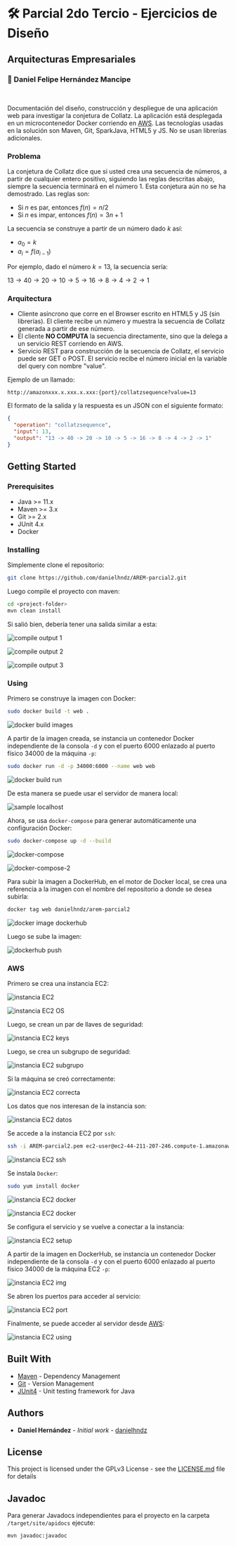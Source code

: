 # :hammer_and_wrench: Parcial 2do Tercio - Ejercicios de Diseño

## Arquitecturas Empresariales

### :pushpin: Daniel Felipe Hernández Mancipe

<br/>

Documentación del diseño, construcción y despliegue de una aplicación web para investigar la conjetura de Collatz. La aplicación está desplegada en un microcontenedor Docker corriendo en [AWS](http://ec2-44-211-207-246.compute-1.amazonaws.com:34000/). Las tecnologías usadas en la solución son Maven, Git, SparkJava, HTML5 y JS. No se usan librerías adicionales.

### Problema

La conjetura de Collatz dice que si usted crea una secuencia de números, a partir de cualquier entero positivo, siguiendo las reglas descritas abajo, siempre la secuencia terminará en el número 1. Esta conjetura aún no se ha demostrado. Las reglas son:

- Si $n$ es par, entonces $f(n)=n/2$
- Si $n$ es impar, entonces $f(n)=3n+1$

La secuencia se construye a partir de un número dado $k$ así:

- $a_0=k$
- $a_i=f(a_{i-1})$

Por ejemplo, dado el número $k=13$, la secuencia sería:

$13\rightarrow 40\rightarrow 20\rightarrow 10\rightarrow 5\rightarrow 16\rightarrow 8\rightarrow 4\rightarrow 2\rightarrow 1$

### Arquitectura

- Cliente asíncrono que corre en el Browser escrito en HTML5 y JS (sin librerías). El cliente recibe un número y muestra la secuencia de Collatz generada a partir de ese número.
- El cliente **NO COMPUTA** la secuencia directamente, sino que la delega a un servicio REST corriendo en AWS.
- Servicio REST para construcción de la secuencia de Collatz, el servicio puede ser GET o POST. El servicio recibe el número inicial en la variable del query con nombre "value".

Ejemplo de un llamado:

`http://amazonxxx.x.xxx.x.xxx:{port}/collatzsequence?value=13`

El formato de la salida y la respuesta es un JSON con el siguiente formato:

```json
{
  "operation": "collatzsequence",
  "input": 13,
  "output": "13 -> 40 -> 20 -> 10 -> 5 -> 16 -> 8 -> 4 -> 2 -> 1"
}
```

## Getting Started

### Prerequisites

- Java >= 11.x
- Maven >= 3.x
- Git >= 2.x
- JUnit 4.x
- Docker

### Installing

Simplemente clone el repositorio:

```bash
git clone https://github.com/danielhndz/AREM-parcial2.git
```

Luego compile el proyecto con maven:

```bash
cd <project-folder>
mvn clean install
```

Si salió bien, debería tener una salida similar a esta:

![compile output 1](../media/mvn-clean-install1.png?raw=true)

![compile output 2](../media/mvn-clean-install2.png?raw=true)

![compile output 3](../media/mvn-clean-install3.png?raw=true)

### Using

Primero se construye la imagen con Docker:

```bash
sudo docker build -t web .
```

![docker build images](../media/docker-build-images.png?raw=true)

A partir de la imagen creada, se instancia un contenedor Docker independiente de la consola `-d` y con el puerto 6000 enlazado al puerto físico 34000 de la máquina `-p`:

```bash
sudo docker run -d -p 34000:6000 --name web web
```

![docker build run](../media/docker-build-run.png?raw=true)

De esta manera se puede usar el servidor de manera local:

![sample localhost](../media/sample-localhost.png?raw=true)

Ahora, se usa `docker-compose` para generar automáticamente una configuración Docker:

```bash
sudo docker-compose up -d --build
```

![docker-compose](../media/docker-compose.png?raw=true)

![docker-compose-2](../media/docker-compose2.png?raw=true)

Para subir la imagen a DockerHub, en el motor de Docker local, se crea una referencia a la imagen con el nombre del repositorio a donde se desea subirla:

```bash
docker tag web danielhndz/arem-parcial2
```

![docker image dockerhub](../media/docker-image-dockerhub.png?raw=true)

Luego se sube la imagen:

![dockerhub push](../media/dockerhub-push.png?raw=true)

### AWS

Primero se crea una instancia EC2:

![instancia EC2](../media/aws1.png?raw=true)

![instancia EC2 OS](../media/aws2.png?raw=true)

Luego, se crean un par de llaves de seguridad:

![instancia EC2 keys](../media/aws3.png?raw=true)

Luego, se crea un subgrupo de seguridad:

![instancia EC2 subgrupo](../media/aws4.png?raw=true)

Si la máquina se creó correctamente:

![instancia EC2 correcta](../media/aws5.png?raw=true)

Los datos que nos interesan de la instancia son:

![instancia EC2 datos](../media/aws6.png?raw=true)

Se accede a la instancia EC2 por `ssh`:

```bash
ssh -i AREM-parcial2.pem ec2-user@ec2-44-211-207-246.compute-1.amazonaws.com
```

![instancia EC2 ssh](../media/aws7.png?raw=true)

Se instala `Docker`:

```bash
sudo yum install docker
```

![instancia EC2 docker](../media/aws8.png?raw=true)

![instancia EC2 docker](../media/aws9.png?raw=true)

Se configura el servicio y se vuelve a conectar a la instancia:

![instancia EC2 setup](../media/aws10.png?raw=true)

A partir de la imagen en DockerHub, se instancia un contenedor Docker independiente de la consola `-d` y con el puerto 6000 enlazado al puerto físico 34000 de la máquina EC2 `-p`:

![instancia EC2 img](../media/aws11.png?raw=true)

Se abren los puertos para acceder al servicio:

![instancia EC2 port](../media/aws12.png?raw=true)

Finalmente, se puede acceder al servidor desde [AWS](http://ec2-44-211-207-246.compute-1.amazonaws.com:34000/):

![instancia EC2 using](../media/aws13.png?raw=true)

## Built With

- [Maven](https://maven.apache.org/) - Dependency Management
- [Git](https://git-scm.com/) - Version Management
- [JUnit4](https://junit.org/junit4/) - Unit testing framework for Java

## Authors

- **Daniel Hernández** - _Initial work_ - [danielhndz](https://github.com/danielhndz)

## License

This project is licensed under the GPLv3 License - see the [LICENSE.md](LICENSE.md) file for details

## Javadoc

Para generar Javadocs independientes para el proyecto en la carpeta `/target/site/apidocs` ejecute:

```bash
mvn javadoc:javadoc
```
